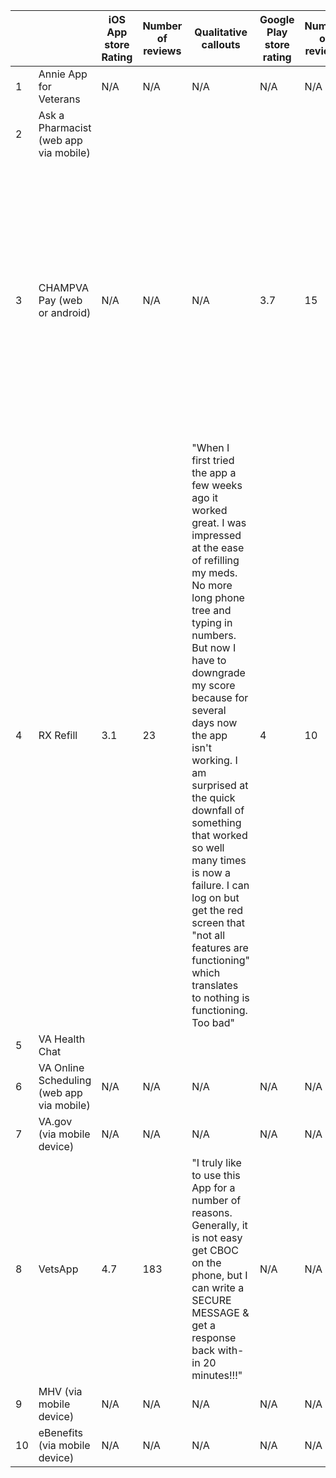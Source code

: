 |    |                                           | iOS App store Rating | Number of reviews | Qualitative callouts                                                                                                                                                                                                                                                                                                                                                                                                                                                                       | Google Play store rating | Number of reviews | Qualitative callouts                                                                                                                                                                                                                                             | Mobile.va.gov rating | Number of reviews |
|----|-------------------------------------------|----------------------|-------------------|--------------------------------------------------------------------------------------------------------------------------------------------------------------------------------------------------------------------------------------------------------------------------------------------------------------------------------------------------------------------------------------------------------------------------------------------------------------------------------------------|--------------------------|-------------------|------------------------------------------------------------------------------------------------------------------------------------------------------------------------------------------------------------------------------------------------------------------|----------------------|-------------------|
| 1  | Annie App for Veterans                    | N/A                  | N/A               | N/A                                                                                                                                                                                                                                                                                                                                                                                                                                                                                        | N/A                      | N/A               | N/A                                                                                                                                                                                                                                                              | 3.7                  | 176               |
| 2  | Ask a Pharmacist (web app via mobile)     |                      |                   |                                                                                                                                                                                                                                                                                                                                                                                                                                                                                            |                          |                   |                                                                                                                                                                                                                                                                  |                      |                   |
| 3  | CHAMPVA Pay (web or android)              | N/A                  | N/A               | N/A                                                                                                                                                                                                                                                                                                                                                                                                                                                                                        | 3.7                      | 15                | - Being trained in coding makes it very easy to navigate this app. - Just like many VA items, this app is pointless. - Whats the purpose of knowing if Champva covers a procedure? Are you going to ask thr doctor to wait while you check each code beforehand? | 3.4                  | 61                |
| 4  | RX Refill                                 | 3.1                  | 23                | "When I first tried the app a few weeks ago it worked great. I was impressed at the ease of refilling my meds. No more long phone tree and typing in numbers. But now I have to downgrade my score because for several days now the app isn't working. I am surprised at the quick downfall of something that worked so well many times is now a failure. I can log on but get the red screen that "not all features are functioning" which translates to nothing is functioning. Too bad" | 4                        | 10                | "This app is excellent in that it is straight forward, easy to understand and very simple and uncomplicated to use. Cannot ask for more than that. I might add that, most importantly, it works seamlessly."                                                     | 3.6                  | 65                |
| 5  | VA Health Chat                            |                      |                   |                                                                                                                                                                                                                                                                                                                                                                                                                                                                                            |                          |                   |                                                                                                                                                                                                                                                                  |                      |                   |
| 6  | VA Online Scheduling (web app via mobile) | N/A                  | N/A               | N/A                                                                                                                                                                                                                                                                                                                                                                                                                                                                                        | N/A                      | N/A               |                                                                                                                                                                                                                                                                  |                      |                   |
| 7  | VA.gov (via mobile device)                | N/A                  | N/A               | N/A                                                                                                                                                                                                                                                                                                                                                                                                                                                                                        | N/A                      | N/A               | N/A                                                                                                                                                                                                                                                              | N/A                  | N/A               |
| 8  | VetsApp                                   | 4.7                  | 183               | "I truly like to use this App for a number of reasons. Generally, it is not easy get CBOC on the phone, but I can write a SECURE MESSAGE & get a response back with-in 20 minutes!!!"                                                                                                                                                                                                                                                                                                      | N/A                      | N/A               | N/A                                                                                                                                                                                                                                                              | N/A                  | N/A               |
| 9  | MHV (via mobile device)                   | N/A                  | N/A               | N/A                                                                                                                                                                                                                                                                                                                                                                                                                                                                                        | N/A                      | N/A               | N/A                                                                                                                                                                                                                                                              | N/A                  | N/A               |
| 10 | eBenefits (via mobile device)             | N/A                  | N/A               | N/A                                                                                                                                                                                                                                                                                                                                                                                                                                                                                        | N/A                      | N/A               | N/A                                                                                                                                                                                                                                                              | N/A                  | N/A               |
